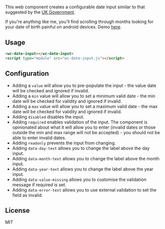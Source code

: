 # <wc-date-input>

This web component creates a configurable date input similar to that suggested by the [UK Government](https://design-system.service.gov.uk/components/date-input/).

If you're anything like me, you'll find scrolling through months looking for your date of birth painful on android devices. Demo [here](https://codepen.io/annoyingmouse/pen/BaGzPdv).

## Usage

```html
<wc-date-input></wc-date-input>
<script type="module" src="wc-date-input.js"></script>
```

## Configuration

* Adding a `value` will allow you to pre-populate the input - the value date will be checked and ignored if invalid.
* Adding a `min` value will allow you to set a minimum valid date - the min date will be checked for validity and ignored if invalid.
* Adding a `max` value will allow you to set a maximum valid date - the max date will be checked for validity and ignored if invalid.
* Adding `disabled` disables the input.
* Adding `required` enables validation of the input. The component is opinionated about what it will allow you to enter (invalid dates or those outside the min and max range will not be accepted) - you should not be able to enter invalid dates.
* Adding `readonly` prevents the input from changing.
* Adding `data-day-text` allows you to change the label above the day input.
* Adding `data-month-text` allows you to change the label above the month input.
* Adding `data-year-text` allows you to change the label above the year input.
* Adding `data-value-missing` allows you to customise the validation message if required is set.
* Adding `data-error-text` allows you to use external validation to set the field as invalid.

## License

MIT